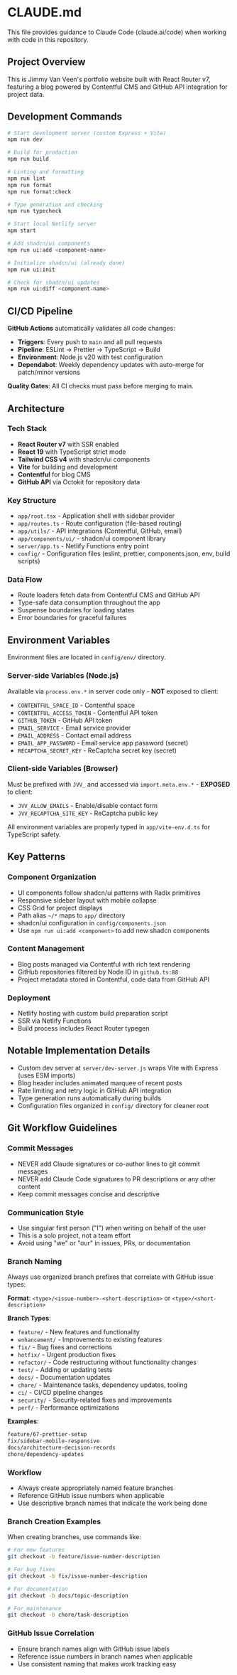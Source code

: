 # CLAUDE.md

This file provides guidance to Claude Code (claude.ai/code) when working with
code in this repository.

## Project Overview

This is Jimmy Van Veen's portfolio website built with React Router v7, featuring
a blog powered by Contentful CMS and GitHub API integration for project data.

## Development Commands

```bash
# Start development server (custom Express + Vite)
npm run dev

# Build for production
npm run build

# Linting and formatting
npm run lint
npm run format
npm run format:check

# Type generation and checking
npm run typecheck

# Start local Netlify server
npm start

# Add shadcn/ui components
npm run ui:add <component-name>

# Initialize shadcn/ui (already done)
npm run ui:init

# Check for shadcn/ui updates
npm run ui:diff <component-name>
```

## CI/CD Pipeline

**GitHub Actions** automatically validates all code changes:

- **Triggers**: Every push to `main` and all pull requests
- **Pipeline**: ESLint → Prettier → TypeScript → Build
- **Environment**: Node.js v20 with test configuration
- **Dependabot**: Weekly dependency updates with auto-merge for patch/minor
  versions

**Quality Gates**: All CI checks must pass before merging to main.

## Architecture

### Tech Stack

- **React Router v7** with SSR enabled
- **React 19** with TypeScript strict mode
- **Tailwind CSS v4** with shadcn/ui components
- **Vite** for building and development
- **Contentful** for blog CMS
- **GitHub API** via Octokit for repository data

### Key Structure

- `app/root.tsx` - Application shell with sidebar provider
- `app/routes.ts` - Route configuration (file-based routing)
- `app/utils/` - API integrations (Contentful, GitHub, email)
- `app/components/ui/` - shadcn/ui component library
- `server/app.ts` - Netlify Functions entry point
- `config/` - Configuration files (eslint, prettier, components.json, env, build scripts)

### Data Flow

- Route loaders fetch data from Contentful CMS and GitHub API
- Type-safe data consumption throughout the app
- Suspense boundaries for loading states
- Error boundaries for graceful failures

## Environment Variables

Environment files are located in `config/env/` directory.

### Server-side Variables (Node.js)

Available via `process.env.*` in server code only - **NOT** exposed to client:

- `CONTENTFUL_SPACE_ID` - Contentful space
- `CONTENTFUL_ACCESS_TOKEN` - Contentful API token
- `GITHUB_TOKEN` - GitHub API token
- `EMAIL_SERVICE` - Email service provider
- `EMAIL_ADDRESS` - Contact email address
- `EMAIL_APP_PASSWORD` - Email service app password (secret)
- `RECAPTCHA_SECRET_KEY` - ReCaptcha secret key (secret)

### Client-side Variables (Browser)

Must be prefixed with `JVV_` and accessed via `import.meta.env.*` - **EXPOSED** to client:

- `JVV_ALLOW_EMAILS` - Enable/disable contact form
- `JVV_RECAPTCHA_SITE_KEY` - ReCaptcha public key

All environment variables are properly typed in `app/vite-env.d.ts` for TypeScript safety.

## Key Patterns

### Component Organization

- UI components follow shadcn/ui patterns with Radix primitives
- Responsive sidebar layout with mobile collapse
- CSS Grid for project displays
- Path alias `~/*` maps to `app/` directory
- shadcn/ui configuration in `config/components.json`
- Use `npm run ui:add <component>` to add new shadcn components

### Content Management

- Blog posts managed via Contentful with rich text rendering
- GitHub repositories filtered by Node ID in `github.ts:88`
- Project metadata stored in Contentful, code data from GitHub API

### Deployment

- Netlify hosting with custom build preparation script
- SSR via Netlify Functions
- Build process includes React Router typegen

## Notable Implementation Details

- Custom dev server at `server/dev-server.js` wraps Vite with Express (uses ESM imports)
- Blog header includes animated marquee of recent posts
- Rate limiting and retry logic in GitHub API integration
- Type generation runs automatically during builds
- Configuration files organized in `config/` directory for cleaner root

## Git Workflow Guidelines

### Commit Messages

- NEVER add Claude signatures or co-author lines to git commit messages
- NEVER add Claude Code signatures to PR descriptions or any other content
- Keep commit messages concise and descriptive

### Communication Style

- Use singular first person ("I") when writing on behalf of the user
- This is a solo project, not a team effort
- Avoid using "we" or "our" in issues, PRs, or documentation

### Branch Naming

Always use organized branch prefixes that correlate with GitHub issue types:

**Format**: `<type>/<issue-number>-<short-description>` or
`<type>/<short-description>`

**Branch Types**:

- `feature/` - New features and functionality
- `enhancement/` - Improvements to existing features
- `fix/` - Bug fixes and corrections
- `hotfix/` - Urgent production fixes
- `refactor/` - Code restructuring without functionality changes
- `test/` - Adding or updating tests
- `docs/` - Documentation updates
- `chore/` - Maintenance tasks, dependency updates, tooling
- `ci/` - CI/CD pipeline changes
- `security/` - Security-related fixes and improvements
- `perf/` - Performance optimizations

**Examples**:

```bash
feature/67-prettier-setup
fix/sidebar-mobile-responsive
docs/architecture-decision-records
chore/dependency-updates
```

### Workflow

- Always create appropriately named feature branches
- Reference GitHub issue numbers when applicable
- Use descriptive branch names that indicate the work being done

### Branch Creation Examples

When creating branches, use commands like:

```bash
# For new features
git checkout -b feature/issue-number-description

# For bug fixes
git checkout -b fix/issue-number-description

# For documentation
git checkout -b docs/topic-description

# For maintenance
git checkout -b chore/task-description
```

### GitHub Issue Correlation

- Ensure branch names align with GitHub issue labels
- Reference issue numbers in branch names when applicable
- Use consistent naming that makes work tracking easy

